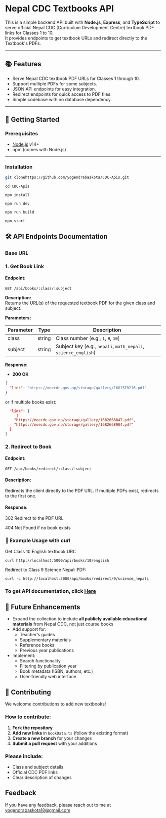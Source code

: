 

# Nepal CDC Textbooks API

This is a simple backend API built with **Node.js**, **Express**, and **TypeScript** to serve official Nepal CDC (Curriculum Development Centre) textbook PDF links for Classes 1 to 10.  
It provides endpoints to get textbook URLs and redirect directly to the Textbook's PDFs.

---

## 📚 Features

- Serve Nepal CDC textbook PDF URLs for Classes 1 through 10.
- Support multiple PDFs for some subjects.
- JSON API endpoints for easy integration.
- Redirect endpoints for quick access to PDF files.
- Simple codebase with no database dependency.

---

## 🚀 Getting Started

### Prerequisites

- [Node.js](https://nodejs.org/) v14+
- npm (comes with Node.js)

---

### Installation


```bash
git clonehttps://github.com/yogendrabaskota/CDC-Apis.git
```
```
cd CDC-Apis
```
```
npm install
```
```
npm run dev
```
```
npm run build
```
```
npm start
```

## 🛠 API Endpoints Documentation

### Base URL

### 1. Get Book Link
#### Endpoint:

```
GET /api/books/:class/:subject
```


**Description:**  
Returns the URL(s) of the requested textbook PDF for the given class and subject.

**Parameters:**

| Parameter | Type   | Description                            |
|-----------|--------|------------------------------------|
| class     | string | Class number (e.g., `1`, `9`, `10`) |
| subject   | string | Subject key (e.g., `nepali`, `math_nepali`, `science_english`) |

**Response:**

- **200 OK**

```json
{
  "link": "https://moecdc.gov.np/storage/gallery/1681370216.pdf"
} 
```
or if multiple books exist:
```json
  "link": {
     [
    "https://moecdc.gov.np/storage/gallery/1682668847.pdf",
    "https://moecdc.gov.np/storage/gallery/1682668904.pdf"
  ]
}
```

### 2. Redirect to Book
#### Endpoint:

```
GET /api/books/redirect/:class/:subject
```
#### Description:
Redirects the client directly to the PDF URL.
If multiple PDFs exist, redirects to the first one.

#### Response:

302 Redirect to the PDF URL

404 Not Found if no book exists

### 🔧 Example Usage with curl

Get Class 10 English textbook URL:

```
curl http://localhost:5000/api/books/10/english
```
Redirect to Class 9 Science Nepali PDF:

```
curl -L http://localhost:5000/api/books/redirect/9/science_nepali
```


### To get API documentation, click [Here](https://documenter.getpostman.com/view/33322053/2sB34Zrjrf)


## 🔮 Future Enhancements

- Expand the collection to include **all publicly available educational materials** from Nepal CDC, not just course books
- Add support for:
  - Teacher's guides
  - Supplementary materials
  - Reference books
  - Previous year publications
- Implement:
  - Search functionality
  - Filtering by publication year
  - Book metadata (ISBN, authors, etc.)
  - User-friendly web interface



## 🤝 Contributing

We welcome contributions to add new textbooks!

### How to contribute:
1. **Fork the repository**
2. **Add new links** in `bookData.ts` (follow the existing format)
3. **Create a new branch** for your changes
4. **Submit a pull request** with your additions

### Please include:
- Class and subject details
- Official CDC PDF links
- Clear description of changes




## Feedback
  If you have any feedback, please reach out to me at yogendrabaskota18@gmail.com  




